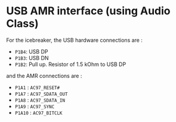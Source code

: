 USB AMR interface (using Audio Class)
=====================================

For the icebreaker, the USB hardware connections are :

  * `P1B4`: USB DP
  * `P1B3`: USB DN
  * `P1B2`: Pull up. Resistor of 1.5 kOhm to USB DP 

and the AMR connections are :

  * `P1A1`  : `AC97_RESET#`
  * `P1A7`  : `AC97_SDATA_OUT`
  * `P1A8`  : `AC97_SDATA_IN`
  * `P1A9`  : `AC97_SYNC`
  * `P1A10` : `AC97_BITCLK`
